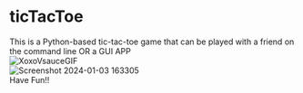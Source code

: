 # ticTacToe
This is a Python-based tic-tac-toe game that can be played with a friend on the command line OR a GUI APP  
![XoxoVsauceGIF](https://github.com/GoSEHawks/ticTacToe/assets/45705923/8e9a31cf-19d2-4f17-bf64-18d16c277eeb)
<br>
![Screenshot 2024-01-03 163305](https://github.com/GoSEHawks/ticTacToe/assets/45705923/72f8e64e-7674-4018-b6eb-2713e3b89fca)
<br>
Have Fun!!
